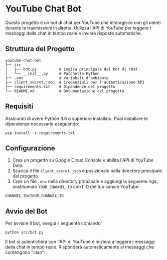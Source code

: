 # YouTube Chat Bot

Questo progetto è un bot di chat per YouTube che interagisce con gli utenti durante le trasmissioni in diretta. Utilizza l'API di YouTube per leggere i messaggi della chat in tempo reale e inviare risposte automatiche.

## Struttura del Progetto

```
youtube-chat-bot
├── src
│   ├── bot.py          # Logica principale del bot di chat
│   └── __init__.py     # Pacchetto Python
├── .env                # Variabili d'ambiente
├── client_secret.json  # Credenziali per l'autenticazione API
├── requirements.txt    # Dipendenze del progetto
└── README.md           # Documentazione del progetto
```

## Requisiti

Assicurati di avere Python 3.6 o superiore installato. Puoi installare le dipendenze necessarie eseguendo:

```
pip install -r requirements.txt
```

## Configurazione

1. Crea un progetto su Google Cloud Console e abilita l'API di YouTube Data.
2. Scarica il file `client_secret.json` e posizionalo nella directory principale del progetto.
3. Crea un file `.env` nella directory principale e aggiungi la seguente riga, sostituendo `YOUR_CHANNEL_ID` con l'ID del tuo canale YouTube:

```
CHANNEL_ID=YOUR_CHANNEL_ID
```

## Avvio del Bot

Per avviare il bot, esegui il seguente comando:

```
python src/bot.py
```

Il bot si autenticherà con l'API di YouTube e inizierà a leggere i messaggi della chat in tempo reale. Risponderà automaticamente ai messaggi che contengono "ciao".